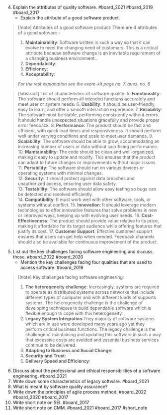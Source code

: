 4. Explain the attributes of quality software. #board_2021 #board_2019  #board_2017 
	- Explain the attribute of a good software product. 
>[!note] Attributes of a good software product:
>There are 4 attributes of a good software  –
>1. **Maintainability**: Software written in such a way so that it can evolve to meet the changing need of customers. This is a critical attribute because software change is an inevitable requirement of a changing business environment..
>2. **Dependability**:
>3. **Efficiency**:
>4. **Acceptability**:
>
> *For the rest explanation see the exam-kit page no. 7. ques. no. 6*

> [!abstract] List of characteristics of software quality:
> 5. **Functionality**: The software should perform all intended functions accurately and meet user or system needs.
> 6. **Usability**: It should be user-friendly, easy to learn, and offer a smooth interaction experience. 
> 7. **Reliability**: The software must be stable, performing consistently without errors. It should handle unexpected situations gracefully and provide proper error feedback.
> 8. **Performance**: The product should be fast and efficient, with quick load times and responsiveness. It should perform well under varying conditions and scale to meet user demands.
> 9. **Scalability**: The software should be able to grow, accommodating an increasing number of users or data without sacrificing performance.   
> 10. **Maintainability**: The code should be clean and well-organized, making it easy to update and modify. This ensures that the product can adapt to future changes or improvements without major issues.  
> 11. **Portability**: The software should run on various devices or operating systems with minimal changes.    
> 12. **Security**: It should protect against data breaches and unauthorized access, ensuring user data safety.    
> 13. **Testability**: The software should allow easy testing so bugs can be detected and resolved efficiently.    
> 14. **Compatibility**: It must work well with other software, tools, or systems without conflict.
> 15. **Innovation**: It should leverage modern technologies to offer innovative features that solve problems in new or improved ways, keeping up with evolving user needs.
> 16. **Cost-Effectiveness**: The product should provide value relative to its price, making it affordable for its target audience while offering features that justify its cost.
> 17. **Customer Support**: Effective customer support ensures that users can get help when needed. Feedback channels should also be available for continuous improvement of the product.

5. List out the key challenges facing software engineering and discuss those. #board_2022 #board_2020  
	- Mention the key challenges facing four qualities that are used to access software. #board_2019 
> [!note] Key challenges facing software engineering:
> 1. **The heterogeneity challenge**: Increasingly, systems are required to operate as distributed systems across networks that include different types of computer and with different kinds of supports systems. The heterogeneity challenge is the challenge of developing techniques to build dependable software which is flexible enough to cope with this heterogeneity.
> 2. **Legacy System Integration**:They majority of software systems which are in use were developed many years ago yet they perform critical business functions. The legacy challenge is the challenge of maintaining and updating this software in such a way that excessive costs are avoided and essential business services continue to be delivered.
> 3. **Adapting to Business and Social Change**: 
> 4. **Security and Trust**:
> 5. **Delivery Speed and Efficiency**:
	
6. Discuss about the professional and ethical responsibilities of a software engineering. #board_2021 
7. Write down some characteristics of legacy software. #board_2021 
8. What is meant by software quality assurance?
9. Write down the principles of agile process method. #board_2022 #board_2020 #board_2017    
10. Write short note on SEI. #board_2017 
11. Write short note on CMM. #board_2021 #board_2017 #short_note 